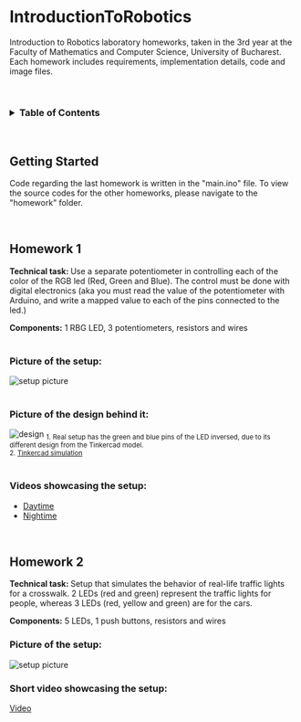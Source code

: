 # IntroductionToRobotics

Introduction to Robotics laboratory homeworks, taken in the 3rd year at the Faculty of Mathematics and Computer Science, University of Bucharest. Each homework includes requirements, implementation details, code and image files.

<br>
<!-- TABLE OF CONTENTS -->
<h3><details>
  <summary>Table of Contents</summary>
  <ol>
    <li><a href="#getting-started">Getting Started</a></li>
    <li><a href="#homework-1">Homework 1</a></li>
    <li><a href="#homework-2">Homework 2</a></li>
  </ol>
</details></h3>

<br>

## Getting Started

Code regarding the last homework is written in the "main.ino" file. To view the source codes for the other homeworks, please navigate to the "homework" folder.

<br>

## Homework 1

<b>Technical task: </b> Use a separate potentiometer in controlling each of the
color of the RGB led (Red, Green and Blue). The control must be done
with digital electronics (aka you must read the value of the potentiometer with Arduino, and write a mapped value to each of the pins connected
to the led.)

<b>Components:</b> 1 RBG LED, 3 potentiometers,
resistors and wires
<br><br>

<h3> Picture of the setup: </h3>
<img src="https://drive.google.com/uc?export=view&id=1kQ3rH5mv4lF6WDAjuVzAqp-AwAdwAlaR" alt="setup picture" />
<br><br>
<h3> Picture of the design behind it: </h3>
<img src="https://drive.google.com/uc?export=view&id=1riGbG8wzaon06seESVv3LTx6KJwgI7Cb" alt="design"/>
<sub>1. Real setup has the green and blue pins of the LED inversed, due to its different design from the Tinkercad model. <br>
2. <a href="https://www.tinkercad.com/things/iskBdIcFpQn?sharecode=rFOlXGFIqA9Q1KxTsPaeFc4YmNW5atJbWIF2ZmMmFVI">Tinkercad simulation</a></sub>
<br><br>
<h3> Videos showcasing the setup: </h3>
<ul>
    <li><a href="https://drive.google.com/file/d/1kK_IDuUVnUMwUWfNwKOu2DZBJ50rHQK8/view?usp=sharing">Daytime</a>
    </li>
    <li>
    <a href="https://drive.google.com/file/d/1kEMd9oamkOFXMtUuCpt9NlEhctBrVOUH/view?usp=sharing">Nightime</a>
    </li>
</ul>

<br>

## Homework 2

<b>Technical task: </b> Setup that simulates the behavior of real-life traffic lights for a crosswalk. 2 LEDs (red and green) represent the traffic lights for people, whereas 3 LEDs (red, yellow and green) are for the cars.

<b>Components:</b> 5 LEDs, 1 push buttons, resistors and wires

<h3> Picture of the setup: </h3>
<img src="https://drive.google.com/uc?export=view&id=1q-50skNGcgDhvHY4rlQmZJzDv3XvLUIs" alt="setup picture" />

<br>

<h3> Short video showcasing the setup: </h3>
<a href="https://drive.google.com/file/d/1prVPlxDzc1HlFhmHoC4C1chddjBHiGcd/view?usp=sharing">Video</a>
